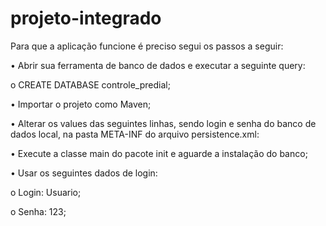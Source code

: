 # projeto-integrado

Para que a aplicação funcione é preciso segui os passos a seguir:

•	Abrir sua ferramenta de banco de dados e executar a seguinte query:

  o	CREATE DATABASE controle_predial;
  
•	Importar o projeto como Maven;

•	Alterar os values das seguintes linhas, sendo login e senha do banco de dados local, na pasta META-INF do arquivo persistence.xml:

<property name="javax.persistence.jdbc.user" value="alunos" />

<property name="javax.persistence.jdbc.password" value="usjt@but2010" />

•	Execute a classe main do pacote init e aguarde a instalação do banco;

•	Usar os seguintes dados de login:

  o	Login: Usuario;
  
  o	Senha: 123;
